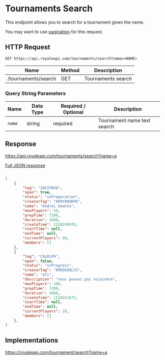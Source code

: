 # Tournaments Search

This endpoint allows you to search for a tournament given the name.

You may want to use [pagination](pagination) for this request.

## HTTP Request

`GET https://api.royaleapi.com/tournaments/search?name=<NAME>`

Name | Method | Description
--- | --- | ---
/tournaments/search | GET | Tournaments search

### Query String Parameters

Name | Data Type | Required / Optional | Description
--- | --- | --- | ---
`name` | string | required | Tournament name text search

## Response

https://api.royaleapi.com/tournaments/search?name=a

<a href="/json/tournaments_search_a.json">Full JSON response</a>

```json

[
    {
        "tag": "20CVYRV8",
        "open": true,
        "status": "inPreparation",
        "creatorTag": "#99Y90URP8",
        "name": "Andrei Geanta",
        "maxPlayers": 50,
        "prepTime": 7200,
        "duration": 3600,
        "createTime": 1520249970,
        "startTime": null,
        "endTime": null,
        "currentPlayers": 50,
        "members": []
    },
    {
        "tag": "C9LRLP0",
        "open": false,
        "status": "inProgress",
        "creatorTag": "#989G8QLCG",
        "name": "ali",
        "description": "vous pouvez pas rejoindre",
        "maxPlayers": 100,
        "prepTime": 7200,
        "duration": 3600,
        "createTime": 1520251673,
        "startTime": null,
        "endTime": null,
        "currentPlayers": 29,
        "members": []
    },
]
```

## Implementations

https://royaleapi.com/tournament/search?name=a
